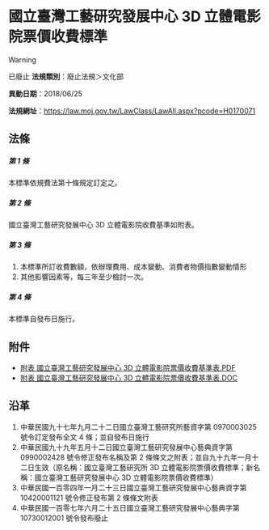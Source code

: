 # 國立臺灣工藝研究發展中心 3D 立體電影院票價收費標準


> [!WARNING]
> 已廢止
**法規類別**：廢止法規＞文化部

**異動日期**：2018/06/25  

**法規網址**：https://law.moj.gov.tw/LawClass/LawAll.aspx?pcode=H0170071



## 法條
##### 第 1 條
本標準依規費法第十條規定訂定之。

##### 第 2 條
國立臺灣工藝研究發展中心 3D 立體電影院收費基準如附表。

##### 第 3 條
1. 本標準所訂收費數額，依辦理費用、成本變動、消費者物價指數變動情形
1. 其他影響因素等，每三年至少檢討一次。

##### 第 4 條
本標準自發布日施行。
## 附件
* [附表  國立臺灣工藝研究發展中心 3D 立體電影院票價收費基準表.PDF](https://law.moj.gov.tw/LawClass/LawGetFile.ashx?FileId=0000236155)
* [附表  國立臺灣工藝研究發展中心 3D 立體電影院票價收費基準表.DOC](https://law.moj.gov.tw/LawClass/LawGetFile.ashx?FileId=0000156543)
## 沿革
1. 中華民國九十七年九月二十二日國立臺灣工藝研究所藝資字第 0970003025 號令訂定發布全文 4  條；並自發布日施行
1. 中華民國九十九年五月十二日國立臺灣工藝研究發展中心藝典資字第 0990002428 號令修正發布名稱及第 2  條條文之附表；並自九十九年一月十二日生效（原名稱：國立臺灣工藝研究所 3D 立體電影院票價收費標準；新名稱：國立臺灣工藝研究發展中心 3D 立體電影院票價收費標準）
1. 中華民國一百零四年一月二十三日國立臺灣工藝研究發展中心藝典資字第 10420001121  號令修正發布第 2  條條文附表
1. 中華民國一百零七年六月二十五日國立臺灣工藝研究發展中心藝典字第10730012001 號令發布廢止

